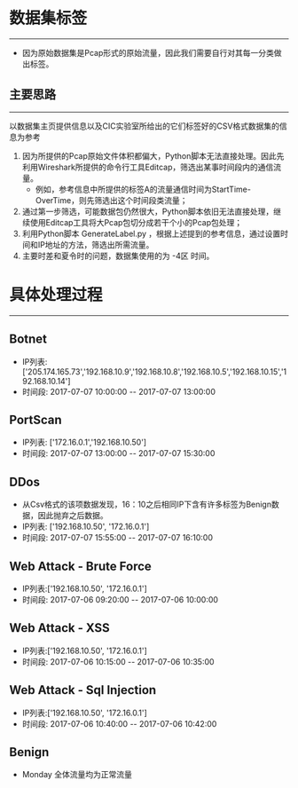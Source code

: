 # 数据集标签
---
- 因为原始数据集是Pcap形式的原始流量，因此我们需要自行对其每一分类做出标签。


## 主要思路
---
以数据集主页提供信息以及CIC实验室所给出的它们标签好的CSV格式数据集的信息为参考
1. 因为所提供的Pcap原始文件体积都偏大，Python脚本无法直接处理。因此先利用Wireshark所提供的命令行工具Editcap，筛选出某事时间段内的通信流量。
	- 例如，参考信息中所提供的标签A的流量通信时间为StartTime-OverTime，则先筛选出这个时间段类流量；
2. 通过第一步筛选，可能数据包仍然很大，Python脚本依旧无法直接处理，继续使用Editcap工具将大Pcap包切分成若干个小的Pcap包处理；
3. 利用Python脚本 GenerateLabel.py ，根据上述提到的参考信息，通过设置时间和IP地址的方法，筛选出所需流量。
4. 主要时差和夏令时的问题，数据集使用的为 -4区 时间。

# 具体处理过程
---
## Botnet
- IP列表: ['205.174.165.73','192.168.10.9','192.168.10.8','192.168.10.5','192.168.10.15','192.168.10.14']
- 时间段: 2017-07-07 10:00:00 -- 2017-07-07 13:00:00

## PortScan
- IP列表: ['172.16.0.1','192.168.10.50']
- 时间段: 2017-07-07 13:00:00 -- 2017-07-07 15:30:00

## DDos
- 从Csv格式的该项数据发现，16：10之后相同IP下含有许多标签为Benign数据，因此抛弃之后数据。
- IP列表: ['192.168.10.50', '172.16.0.1']
- 时间段: 2017-07-07 15:55:00 -- 2017-07-07 16:10:00

## Web Attack - Brute Force
- IP列表:['192.168.10.50', '172.16.0.1'] 
- 时间段: 2017-07-06 09:20:00 -- 2017-07-06 10:00:00

## Web Attack - XSS
- IP列表:['192.168.10.50', '172.16.0.1'] 
- 时间段: 2017-07-06 10:15:00 -- 2017-07-06 10:35:00

## Web Attack - Sql Injection
- IP列表:['192.168.10.50', '172.16.0.1'] 
- 时间段: 2017-07-06 10:40:00 -- 2017-07-06 10:42:00

## Benign
- Monday 全体流量均为正常流量